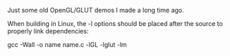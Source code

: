 Just some old OpenGL/GLUT demos I made a long time ago.

When building in Linux, the -l options should be placed after the source to properly link dependencies:

gcc -Wall -o name name.c -lGL -lglut -lm


